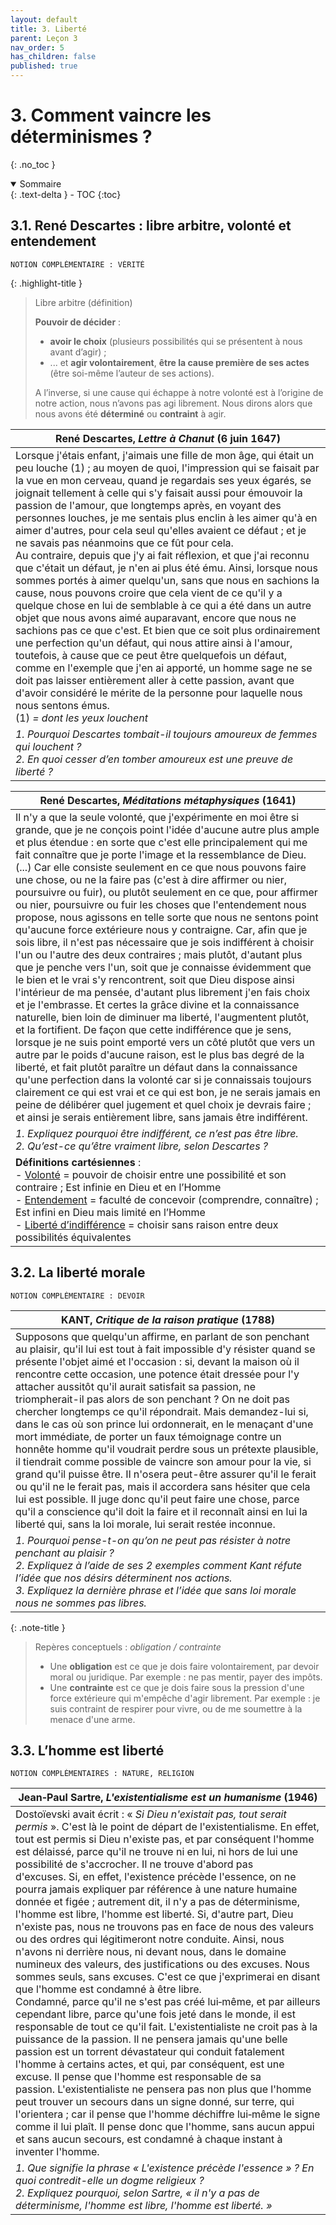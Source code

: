 ```yaml
---
layout: default
title: 3. Liberté
parent: Leçon 3
nav_order: 5
has_children: false
published: true
---
```

# 3. Comment vaincre les déterminismes ?
{: .no_toc }

<details open markdown="block">
  <summary>
    Sommaire
  </summary>
  {: .text-delta }
- TOC
{:toc}
</details>

## 3.1. René Descartes : libre arbitre, volonté et entendement

```
NOTION COMPLÉMENTAIRE : VÉRITÉ
```

{: .highlight-title }
>Libre arbitre (définition)
>
>**Pouvoir de décider** : 
>- **avoir le choix** (plusieurs possibilités qui se présentent à nous avant d’agir) ; 
>- ... et **agir volontairement**, **être la cause première de ses actes** (être soi-même l’auteur de ses actions). 
>
>A l’inverse, si une cause qui échappe à notre volonté est à l’origine de notre action, nous n’avons pas agi librement. Nous dirons alors que nous avons été **déterminé** ou **contraint** à agir. 

| René Descartes, *Lettre à Chanut* (6 juin 1647)   |
| -------------------------------------- |
| Lorsque j'étais enfant, j'aimais une fille de mon âge, qui était un peu louche (1) ; au moyen de quoi, l'impression qui se faisait par la vue en mon cerveau, quand je regardais ses yeux égarés, se joignait tellement à celle qui s'y faisait aussi pour émouvoir la passion de l'amour, que longtemps après, en voyant des personnes louches, je me sentais plus enclin à les aimer qu'à en aimer d'autres, pour cela seul qu'elles avaient ce défaut ; et je ne savais pas néanmoins que ce fût pour cela. <br>Au contraire, depuis que j'y ai fait réflexion, et que j'ai reconnu que c'était un défaut, je n'en ai plus été ému. Ainsi, lorsque nous sommes portés à aimer quelqu'un, sans que nous en sachions la cause, nous pouvons croire que cela vient de ce qu'il y a quelque chose en lui de semblable à ce qui a été dans un autre objet que nous avons aimé auparavant, encore que nous ne sachions pas ce que c'est. Et bien que ce soit plus ordinairement une perfection qu'un défaut, qui nous attire ainsi à l'amour, toutefois, à cause que ce peut être quelquefois un défaut, comme en l'exemple que j'en ai apporté, un homme sage ne se doit pas laisser entièrement aller à cette passion, avant que d'avoir considéré le mérite de la personne pour laquelle nous nous sentons émus.<br>\(1) *= dont les yeux louchent* |
| *1. Pourquoi Descartes tombait-il toujours amoureux de femmes qui louchent ? <br />2. En quoi cesser d’en tomber amoureux est une preuve de liberté ?*  |

| René Descartes, *Méditations métaphysiques* (1641)     |
| ----------------------------------------------------------- |
| Il n'y a que la seule volonté, que j'expérimente en moi être si grande, que je ne conçois point l'idée d'aucune autre plus ample et plus étendue : en sorte que c'est elle principalement qui me fait connaître que je porte l'image et la ressemblance de Dieu. (...) Car elle consiste seulement en ce que nous pouvons faire une chose, ou ne la faire pas (c'est à dire affirmer ou nier, poursuivre ou fuir), ou plutôt seulement en ce que, pour affirmer ou nier, poursuivre ou fuir les choses que l'entendement nous propose, nous agissons en telle sorte que nous ne sentons point qu'aucune force extérieure nous y contraigne. Car, afin que je sois libre, il n'est pas nécessaire que je sois indifférent à choisir l'un ou l'autre des deux contraires ; mais plutôt, d'autant plus que je penche vers l'un, soit que je connaisse évidemment que le bien et le vrai s'y rencontrent, soit que Dieu dispose ainsi l'intérieur de ma pensée, d'autant plus librement j'en fais choix et je l'embrasse. Et certes la grâce divine et la connaissance naturelle, bien loin de diminuer ma liberté, l'augmentent plutôt, et la fortifient. De façon que cette indifférence que je sens, lorsque je ne suis point emporté vers un côté plutôt que vers un autre par le poids d'aucune raison, est le plus bas degré de la liberté, et fait plutôt paraître un défaut dans la connaissance qu'une perfection dans la volonté car si je connaissais toujours clairement ce qui est vrai et ce qui est bon, je ne serais jamais en peine de délibérer quel jugement et quel choix je devrais faire ; et ainsi je serais entièrement libre, sans jamais être indifférent. |
| *1. Expliquez pourquoi être indifférent, ce n’est pas être libre.<br>2. Qu’est-ce qu’être vraiment libre, selon Descartes ?*   |
| **Définitions cartésiennes** :<br>- <u>Volonté</u> = pouvoir de choisir entre une possibilité et son contraire ; Est infinie en Dieu et en l’Homme<br>- <u>Entendement</u> = faculté de concevoir (comprendre, connaître) ; Est infini en Dieu mais limité en l’Homme<br>- <u>Liberté d’indifférence</u> = choisir sans raison entre deux possibilités équivalentes  |



## 3.2. La liberté morale

```
NOTION COMPLÉMENTAIRE : DEVOIR
```

| **KANT**, _Critique de la raison pratique_ (1788)  |
| --------------------------------------------------- |
| Supposons que quelqu'un affirme, en parlant de son penchant au plaisir, qu'il lui est tout à fait impossible d'y résister quand se présente l'objet aimé et l'occasion : si, devant la maison où il rencontre cette occasion, une potence était dressée pour l'y attacher aussitôt qu'il aurait satisfait sa passion, ne triompherait-il pas alors de son penchant ? On ne doit pas chercher longtemps ce qu'il répondrait. Mais demandez-lui si, dans le cas où son prince lui ordonnerait, en le menaçant d'une mort immédiate, de porter un faux témoignage contre un honnête homme qu'il voudrait perdre sous un prétexte plausible, il tiendrait comme possible de vaincre son amour pour la vie, si grand qu'il puisse être. Il n'osera peut-être assurer qu'il le ferait ou qu'il ne le ferait pas, mais il accordera sans hésiter que cela lui est possible. Il juge donc qu'il peut faire une chose, parce qu'il a conscience qu'il doit la faire et il reconnaît ainsi en lui la liberté qui, sans la loi morale, lui serait restée inconnue. |
| *1. Pourquoi pense-t-on qu’on ne peut pas résister à notre penchant au plaisir ?<br>2. Expliquez à l’aide de ses 2 exemples comment Kant réfute l’idée que nos désirs déterminent nos actions.<br>3. Expliquez la dernière phrase et l’idée que sans loi morale nous ne sommes pas libres.*  |

{: .note-title }
> Repères conceptuels : *obligation / contrainte*
> 
> - Une **obligation** est ce que je dois faire volontairement, par devoir moral ou juridique. Par exemple : ne pas mentir, payer des impôts. 
> - Une **contrainte** est ce que je dois faire sous la pression d'une force extérieure qui m'empêche d'agir librement. Par exemple : je suis contraint de respirer pour vivre, ou de me soumettre à la menace d'une arme. 


## 3.3. L’homme est liberté

```
NOTION COMPLÉMENTAIRES : NATURE, RELIGION
```

| Jean‑Paul Sartre, _L'existentialisme est un humanisme_ (1946)  |
| ---------------------------------------------------------------- |
| Dostoïevski avait écrit : « *Si Dieu n'existait pas, tout serait permis* ». C'est là le point de départ de l'existentialisme. En effet, tout est permis si Dieu n'existe pas, et par conséquent l'homme est délaissé, parce qu'il ne trouve ni en lui, ni hors de lui une possibilité de s'accrocher. Il ne trouve d'abord pas d'excuses. Si, en effet, l'existence précède l'essence, on ne pourra jamais expliquer par référence à une nature humaine donnée et figée ; autrement dit, il n'y a pas de déterminisme, l'homme est libre, l'homme est liberté. Si, d'autre part, Dieu n'existe pas, nous ne trouvons pas en face de nous des valeurs ou des ordres qui légitimeront notre conduite. Ainsi, nous n'avons ni derrière nous, ni devant nous, dans le domaine numineux des valeurs, des justifications ou des excuses. Nous sommes seuls, sans excuses. C'est ce que j'exprimerai en disant que l'homme est condamné à être libre.  <br>Condamné, parce qu'il ne s'est pas créé lui‑même, et par ailleurs cependant libre, parce qu'une fois jeté dans le monde, il est responsable de tout ce qu'il fait. L'existentialiste ne croit pas à la puissance de la passion. Il ne pensera jamais qu'une belle passion est un torrent dévastateur qui conduit fatalement l'homme à certains actes, et qui, par conséquent, est une excuse. Il pense que l'homme est responsable de sa passion. L'existentialiste ne pensera pas non plus que l'homme peut trouver un secours dans un signe donné, sur terre, qui l'orientera ; car il pense que l'homme déchiffre lui‑même le signe comme il lui plaît. Il pense donc que l'homme, sans aucun appui et sans aucun secours, est condamné à chaque instant à inventer l'homme. |
| *1. Que signifie la phrase « L'existence précède l'essence » ? En quoi contredit-elle un dogme religieux ?<br>2. Expliquez pourquoi, selon Sartre, « il n'y a pas de déterminisme, l'homme est libre, l'homme est liberté. »*  |





